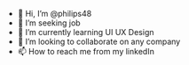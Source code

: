 - 👋 Hi, I’m @philips48
- 👀 I’m seeking job 
- 🌱 I’m currently learning UI UX Design
- 💞️ I’m looking to collaborate on any company
- 📫 How to reach me from my linkedIn

<!---
philips48/philips48 is a ✨ special ✨ repository because its `README.md` (this file) appears on your GitHub profile.
You can click the Preview link to take a look at your changes.
--->
